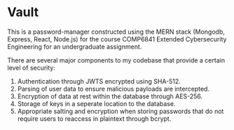# Vault
This is a password-manager constructed using the MERN stack (Mongodb, Express, React, Node.js) for the course COMP6841 Extended Cybersecurity Engineering for an undergraduate assignment.

There are several major components to my codebase that provide a certain level of security:

1. Authentication through JWTS encrypted using SHA-512.
2. Parsing of user data to ensure malicious payloads are intercepted.
3. Encryption of data at rest within the database through AES-256.
4. Storage of keys in a seperate location to the database.
5. Appropriate salting and encryption when storing passwords that do not require users to reaccess in plaintext through bcrypt.
